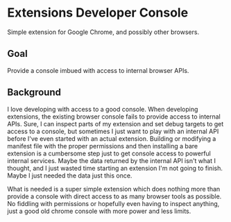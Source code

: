Extensions Developer Console
============================

Simple extension for Google Chrome, and possibly other browsers.

Goal
----

Provide a console imbued with access to internal browser APIs.

Background
----------

I love developing with access to a good console. When developing extensions, the existing browser console fails to provide access to internal APIs. Sure, I can inspect parts of my extension and set debug targets to get access to a console, but sometimes I just want to play with an internal API before I've even started with an actual extension. Building or modifying a manifest file with the proper permissions and then installing a bare extension is a cumbersome step just to get console access to powerful internal services. Maybe the data returned by the internal API isn't what I thought, and I just wasted time starting an extension I'm not going to finish. Maybe I just needed the data just this once.

What is needed is a super simple extension which does nothing more than provide a console with direct access to as many browser tools as possible. No fiddling with permissions or hopefully even having to inspect anything, just a good old chrome console with more power and less limits.
